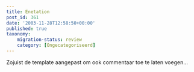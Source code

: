 ```yaml
---
title: Enetation
post_id: 361
date: '2003-11-28T12:58:50+00:00'
published: true
taxonomy:
    migration-status: review
    category: [Ongecategoriseerd]
---
```

Zojuist de template aangepast om ook commentaar toe te laten voegen…